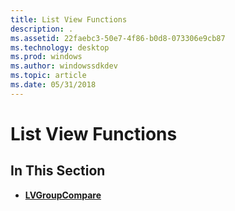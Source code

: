 ```yaml
---
title: List View Functions
description: .
ms.assetid: 22faebc3-50e7-4f86-b0d8-073306e9cb87
ms.technology: desktop
ms.prod: windows
ms.author: windowssdkdev
ms.topic: article
ms.date: 05/31/2018
---
```


# List View Functions

## In This Section

-   [**LVGroupCompare**](/windows/desktop/api/Commctrl/)

 

 




